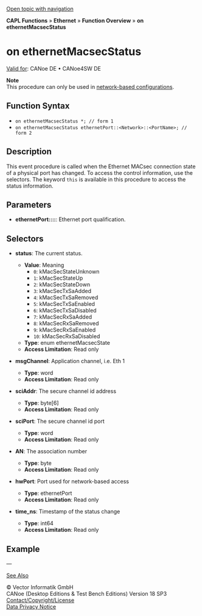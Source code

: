 [Open topic with navigation](../../../../../CANoeDEFamily.htm#Topics/CAPLFunctions/IP/EventProcedures/CAPLfunctionOnethernetMacsecStatus.md)

**CAPL Functions** » **Ethernet** » **Function Overview** » **on ethernetMacsecStatus**

# on ethernetMacsecStatus

[Valid for](../../../Shared/FeatureAvailability.md): CANoe DE • CANoe4SW DE

**Note**  
This procedure can only be used in [network-based configurations](../../../CANoeCANalyzer/Ethernet/EthernetPortBasedNetworkAccess.md).

## Function Syntax

- `on ethernetMacsecStatus *; // form 1`
- `on ethernetMacsecStatus ethernetPort::<Network>::<PortName>; // form 2`

## Description

This event procedure is called when the Ethernet MACsec connection state of a physical port has changed. To access the control information, use the selectors. The keyword `this` is available in this procedure to access the status information.

## Parameters

- **ethernetPort::<NetworkName>::<PortName>**: Ethernet port qualification.

## Selectors

- **status**: The current status.
  - **Value**: Meaning
    - `0`: kMacSecStateUnknown
    - `1`: kMacSecStateUp
    - `2`: kMacSecStateDown
    - `3`: kMacSecTxSaAdded
    - `4`: kMacSecTxSaRemoved
    - `5`: kMacSecTxSaEnabled
    - `6`: kMacSecTxSaDisabled
    - `7`: kMacSecRxSaAdded
    - `8`: kMacSecRxSaRemoved
    - `9`: kMacSecRxSaEnabled
    - `10`: kMacSecRxSaDisabled
  - **Type**: enum ethernetMacsecState
  - **Access Limitation**: Read only

- **msgChannel**: Application channel, i.e. Eth 1
  - **Type**: word
  - **Access Limitation**: Read only

- **sciAddr**: The secure channel id address
  - **Type**: byte[6]
  - **Access Limitation**: Read only

- **sciPort**: The secure channel id port
  - **Type**: word
  - **Access Limitation**: Read only

- **AN**: The association number
  - **Type**: byte
  - **Access Limitation**: Read only

- **hwPort**: Port used for network-based access
  - **Type**: ethernetPort
  - **Access Limitation**: Read only

- **time_ns**: Timestamp of the status change
  - **Type**: int64
  - **Access Limitation**: Read only

## Example

—

[See Also](javascript:void(0);)

© Vector Informatik GmbH  
CANoe (Desktop Editions & Test Bench Editions) Version 18 SP3  
[Contact/Copyright/License](../../../Shared/ContactCopyrightLicense.md)  
[Data Privacy Notice](https://www.vector.com/int/en/company/get-info/privacy-policy/)